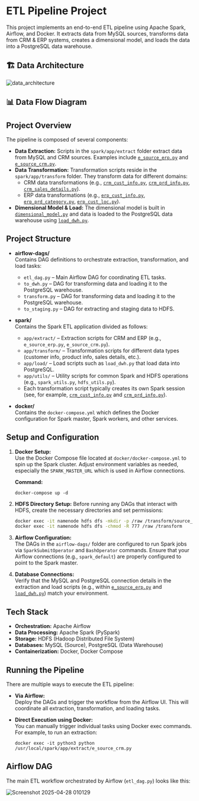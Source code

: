 # ETL Pipeline Project

This project implements an end-to-end ETL pipeline using Apache Spark, Airflow, and Docker. It extracts data from MySQL sources, transforms data from CRM & ERP systems, creates a dimensional model, and loads the data into a PostgreSQL data warehouse.
## 🏗️ Data Architecture
![data_architecture](https://github.com/user-attachments/assets/6f41f133-e586-4d12-9f54-ceb23476f7ab)

## 📊 Data Flow Diagram



## Project Overview

The pipeline is composed of several components:
- **Data Extraction:** Scripts in the `spark/app/extract` folder extract data from MySQL and CRM sources. Examples include [`e_source_erp.py`](e:\etl_pineline_project\spark\app\extract\e_source_erp.py) and [`e_source_crm.py`](e:\etl_pineline_project\spark\app\extract\e_source_crm.py).
- **Data Transformation:** Transformation scripts reside in the `spark/app/transform` folder. They transform data for different domains:
  - CRM data transformations (e.g., [`crm_cust_info.py`](e:\etl_pineline_project\spark\app\transform\crm_cust_info.py), [`crm_prd_info.py`](e:\etl_pineline_project\spark\app\transform\crm_prd_info.py), [`crm_sales_details.py`](e:\etl_pineline_project\spark\app\transform\crm_sales_details.py)).
  - ERP data transformations (e.g., [`erp_cust_info.py`](e:\etl_pineline_project\spark\app\transform\erp_cust_info.py), [`erp_prd_category.py`](e:\etl_pineline_project\spark\app\transform\erp_prd_category.py), [`erp_cust_loc.py`](e:\etl_pineline_project\spark\app\transform\erp_cust_loc.py)).
- **Dimensional Model & Load:** The dimensional model is built in [`dimensional_model.py`](e:\etl_pineline_project\spark\app\transform\dimensional_model.py) and data is loaded to the PostgreSQL data warehouse using [`load_dwh.py`](e:\etl_pineline_project\spark\app\load\load_dwh.py).

## Project Structure

- **airflow-dags/**  
  Contains DAG definitions to orchestrate extraction, transformation, and load tasks:
  - `etl_dag.py` – Main Airflow DAG for coordinating ETL tasks.
  - `to_dwh.py` – DAG for transforming data and loading it to the PostgreSQL warehouse.
  - `transform.py` – DAG for transforming data and loading it to the PostgreSQL warehouse.
  - `to_staging.py` – DAG for extracting and staging data to HDFS.

- **spark/**  
  Contains the Spark ETL application divided as follows:
  - `app/extract/` – Extraction scripts for CRM and ERP (e.g., `e_source_erp.py`, `e_source_crm.py`).
  - `app/transform/` – Transformation scripts for different data types (customer info, product info, sales details, etc.).
  - `app/load/` – Load scripts such as `load_dwh.py` that load data into PostgreSQL.
  - `app/utils/` – Utility scripts for common Spark and HDFS operations (e.g., `spark_utils.py`, `hdfs_utils.py`).
  - Each transformation script typically creates its own Spark session (see, for example, [`crm_cust_info.py`](e:\etl_pineline_project\spark\app\transform\crm_cust_info.py) and [`crm_prd_info.py`](e:\etl_pineline_project\spark\app\transform\crm_prd_info.py)).

- **docker/**  
  Contains the `docker-compose.yml` which defines the Docker configuration for Spark master, Spark workers, and other services.


## Setup and Configuration

1. **Docker Setup:**  
   Use the Docker Compose file located at `docker/docker-compose.yml` to spin up the Spark cluster. Adjust environment variables as needed, especially the `SPARK_MASTER_URL` which is used in Airflow connections.

   **Command:**
   ```
   docker-compose up -d
   ```

2. **HDFS Directory Setup:**
   Before running any DAGs that interact with HDFS, create the necessary directories and set permissions:
   ```bash
   docker exec -it namenode hdfs dfs -mkdir -p /raw /transform/source_crm /transform/source_erp /transform/dim /transform/fact
   docker exec -it namenode hdfs dfs -chmod -R 777 /raw /transform
   ```

3. **Airflow Configuration:**  
   The DAGs in the `airflow-dags/` folder are configured to run Spark jobs via `SparkSubmitOperator` and `BashOperator` commands. Ensure that your Airflow connections (e.g., `spark_default`) are properly configured to point to the Spark master.

4. **Database Connections:**  
   Verify that the MySQL and PostgreSQL connection details in the extraction and load scripts (e.g., within [`e_source_erp.py`](e:\etl_pineline_project\spark\app\extract\e_source_erp.py) and [`load_dwh.py`](e:\etl_pineline_project\spark\app\load\load_dwh.py)) match your environment.

## Tech Stack

- **Orchestration:** Apache Airflow
- **Data Processing:** Apache Spark (PySpark)
- **Storage:** HDFS (Hadoop Distributed File System)
- **Databases:** MySQL (Source), PostgreSQL (Data Warehouse)
- **Containerization:** Docker, Docker Compose

## Running the Pipeline

There are multiple ways to execute the ETL pipeline:

- **Via Airflow:**  
  Deploy the DAGs and trigger the workflow from the Airflow UI. This will coordinate all extraction, transformation, and loading tasks.

- **Direct Execution using Docker:**  
  You can manually trigger individual tasks using Docker exec commands. For example, to run an extraction:
  ```
  docker exec -it python3 python /usr/local/spark/app/extract/e_source_crm.py
  ```

## Airflow DAG

The main ETL workflow orchestrated by Airflow (`etl_dag.py`) looks like this:

![Screenshot 2025-04-28 010129](https://github.com/user-attachments/assets/8d77e49e-9f57-4aae-88c5-556a4338d8b2)


